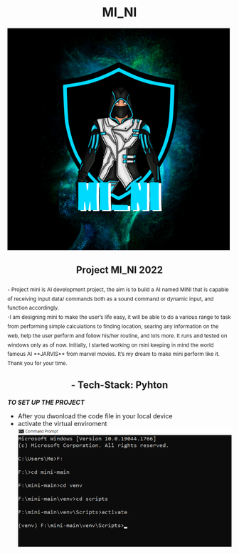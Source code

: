 ### <h1 align="center">MI_NI</h1>

<img src="images/mini.png" style="align:center">


<h2 align="center"> Project MI_NI 2022</h2>

<sub> 
- Project mini is AI development project, the aim is to build a AI named MINI that is capable of receiving input data/ commands both as a sound command or dynamic input, and function accordingly. 
<br>
-I am designing mini to make the user’s life easy, it will be able to do a various range to task from performing simple calculations to finding location, searing any information on the web, help the user perform and follow his/her routine, and lots more.
It runs and tested on windows only as of now.
Initially, I started working on mini keeping in mind the world famous AI **JARVIS** from marvel movies. It’s my dream to make mini perform like it.
Thank you for your time.
</sub>
<br>
<h2 align="center"> - Tech-Stack:  Pyhton</h2>

**_TO SET UP THE PROJECT_**

- After you dwonload the code file in your local device
- activate the virtual enviroment
  <br>
  <img src="images/photo1.png">
